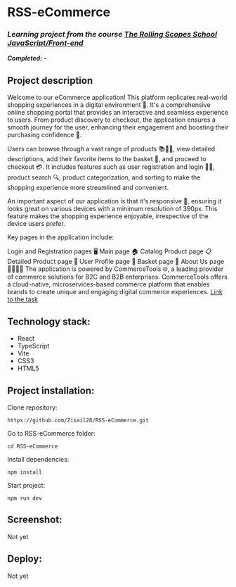 # RSS-eCommerce

### ***Learning project from the course [The Rolling Scopes School  JavaScript/Front-end](https://rs.school/js/)***  
***Completed:  -***  

## Project description
Welcome to our eCommerce application! This platform replicates real-world shopping experiences in a digital environment 🏪. It's a comprehensive online shopping portal that provides an interactive and seamless experience to users. From product discovery to checkout, the application ensures a smooth journey for the user, enhancing their engagement and boosting their purchasing confidence 🚀.

Users can browse through a vast range of products 📚👗👟, view detailed descriptions, add their favorite items to the basket 🛒, and proceed to checkout 💳. It includes features such as user registration and login 📝🔐, product search 🔍, product categorization, and sorting to make the shopping experience more streamlined and convenient.

An important aspect of our application is that it's responsive 📲, ensuring it looks great on various devices with a minimum resolution of 390px. This feature makes the shopping experience enjoyable, irrespective of the device users prefer.

Key pages in the application include:

Login and Registration pages 🖥️
Main page 🏠
Catalog Product page 📋
Detailed Product page 🔎
User Profile page 👤
Basket page 🛒
About Us page 🙋‍♂️🙋‍♀️
The application is powered by CommerceTools 🌐, a leading provider of commerce solutions for B2C and B2B enterprises. CommerceTools offers a cloud-native, microservices-based commerce platform that enables brands to create unique and engaging digital commerce experiences.
[Link to the task](https://github.com/rolling-scopes-school/tasks/tree/master/tasks/eCommerce-Application)

## Technology stack:
- React
- TypeScript
- Vite
- CSS3
- HTML5

## Project installation:

Clone repository:

    https://github.com/Zixail28/RSS-eCommerce.git

Go to RSS-eCommerce folder:

    cd RSS-eCommerce

Install dependencies:

    npm install

Start project:

    npm run dev 


## Screenshot:
Not yet
</details>

## Deploy:
Not yet
